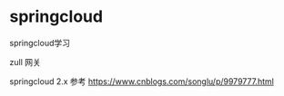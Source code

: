 # springcloud
springcloud学习

zull 网关

springcloud 2.x
参考
https://www.cnblogs.com/songlu/p/9979777.html